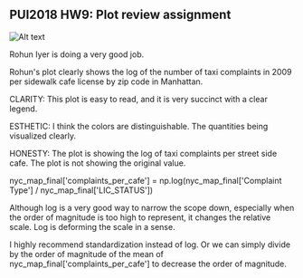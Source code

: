 ## PUI2018 HW9: Plot review assignment

![Alt text](Manhattan_map.png)

Rohun Iyer is doing a very good job.

Rohun's plot clearly shows the log of the number of taxi complaints in 2009 per sidewalk cafe license by zip code in Manhattan. 

CLARITY:  This plot is easy to read, and it is very succinct with a clear legend.

ESTHETIC: I think the colors are distinguishable. The quantities being visualized clearly. 

HONESTY: The plot is showing the log of taxi complaints per street side cafe. The plot is not showing the original value. 

nyc_map_final['complaints_per_cafe'] = np.log(nyc_map_final['Complaint Type'] / nyc_map_final['LIC_STATUS'])

Although log is a very good way to narrow the scope down, especially when the order of magnitude is too high to represent, it changes the relative scale. Log is deforming the scale in a sense. 

I highly recommend standardization instead of log. Or we can simply divide by the order of magnitude of the mean of nyc_map_final['complaints_per_cafe'] to decrease the order of magnitude. 
